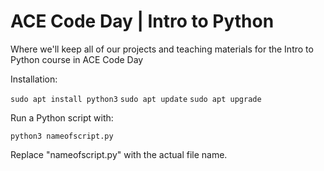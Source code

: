 # ACE Code Day | Intro to Python
Where we'll keep all of our projects and teaching materials for the Intro to Python course in ACE Code Day

Installation:

`sudo apt install python3`
`sudo apt update`
`sudo apt upgrade`

Run a Python script with:

`python3 nameofscript.py`

Replace "nameofscript.py" with the actual file name.
